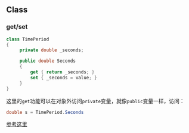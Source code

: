 ## Class

### get/set


```C#
class TimePeriod
{
     private double _seconds;

     public double Seconds
     {
         get { return _seconds; }
         set { _seconds = value; }
     }
}
```

这里的`get`功能可以在对象外访问`private`变量，就像`public`变量一样，访问：

```C#
double s = TimePeriod.Seconds
```

[参考这里](https://docs.microsoft.com/en-us/dotnet/csharp/language-reference/keywords/get)

